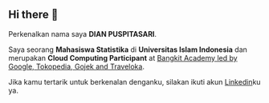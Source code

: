 ## Hi there 👋


Perkenalkan nama saya **DIAN PUSPITASARI**.

Saya seorang **Mahasiswa Statistika** di **Universitas Islam Indonesia** dan merupakan **Cloud Computing Participant** at [Bangkit Academy led by Google, Tokopedia, Gojek and Traveloka](https://grow.google/intl/id_id/bangkit/).


Jika kamu tertarik untuk berkenalan denganku, silakan ikuti akun [Linkedin](https://www.linkedin.com/in/puspita23dian/)ku ya.
